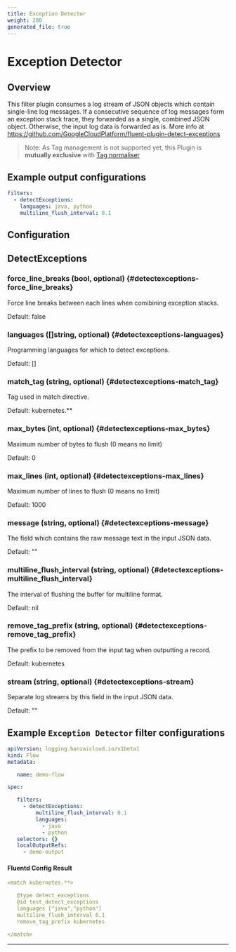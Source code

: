 ```yaml
---
title: Exception Detector
weight: 200
generated_file: true
---
```


# Exception Detector
## Overview
 This filter plugin consumes a log stream of JSON objects which contain single-line log messages. If a consecutive sequence of log messages form an exception stack trace, they forwarded as a single, combined JSON object. Otherwise, the input log data is forwarded as is.
 More info at https://github.com/GoogleCloudPlatform/fluent-plugin-detect-exceptions

 > Note: As Tag management is not supported yet, this Plugin is **mutually exclusive** with [Tag normaliser](../tagnormaliser)

 ## Example output configurations
 ```yaml
 filters:
   - detectExceptions:
     languages: java, python
     multiline_flush_interval: 0.1

 ```

## Configuration
## DetectExceptions

### force_line_breaks (bool, optional) {#detectexceptions-force_line_breaks}

Force line breaks between each lines when comibining exception stacks.

Default: false

### languages ([]string, optional) {#detectexceptions-languages}

Programming languages for which to detect exceptions.

Default: []

### match_tag (string, optional) {#detectexceptions-match_tag}

Tag used in match directive.

Default: kubernetes.**

### max_bytes (int, optional) {#detectexceptions-max_bytes}

Maximum number of bytes to flush (0 means no limit)

Default: 0

### max_lines (int, optional) {#detectexceptions-max_lines}

Maximum number of lines to flush (0 means no limit)

Default: 1000

### message (string, optional) {#detectexceptions-message}

The field which contains the raw message text in the input JSON data.

Default: ""

### multiline_flush_interval (string, optional) {#detectexceptions-multiline_flush_interval}

The interval of flushing the buffer for multiline format.

Default: nil

### remove_tag_prefix (string, optional) {#detectexceptions-remove_tag_prefix}

The prefix to be removed from the input tag when outputting a record.

Default: kubernetes

### stream (string, optional) {#detectexceptions-stream}

Separate log streams by this field in the input JSON data.

Default: ""


 ## Example `Exception Detector` filter configurations
 ```yaml
 apiVersion: logging.banzaicloud.io/v1beta1
 kind: Flow
 metadata:

	name: demo-flow

 spec:

	filters:
	  - detectExceptions:
	      multiline_flush_interval: 0.1
	      languages:
	        - java
	        - python
	selectors: {}
	localOutputRefs:
	  - demo-output

 ```

 #### Fluentd Config Result
 ```yaml
 <match kubernetes.**>

	@type detect_exceptions
	@id test_detect_exceptions
	languages ["java","python"]
	multiline_flush_interval 0.1
	remove_tag_prefix kubernetes

 </match>
 ```

---
